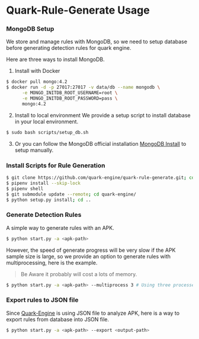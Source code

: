# Quark-Rule-Generate Usage

### MongoDB Setup

We store and manage rules with MongoDB, so we need to setup database before generating detection rules for quark engine.

Here are three ways to install MongoDB.
1. Install with Docker
```bash
$ docker pull mongo:4.2
$ docker run -d -p 27017:27017 -v data/db --name mongodb \
      -e MONGO_INITDB_ROOT_USERNAME=root \
      -e MONGO_INITDB_ROOT_PASSWORD=pass \
      mongo:4.2
```

2. Install to local environment
We provide a setup script to install database in your local environment. 
```bash
$ sudo bash scripts/setup_db.sh
```

3. Or you can follow the MongoDB official installation [MongoDB Install](https://docs.mongodb.com/manual/installation/) to setup manually.

### Install Scripts for Rule Generation
```bash
$ git clone https://github.com/quark-engine/quark-rule-generate.git; cd quark-rule-generate/
$ pipenv install --skip-lock
$ pipenv shell
$ git submodule update --remote; cd quark-engine/
$ python setup.py install; cd ..
```

### Generate Detection Rules
 
A simple way to generate rules with an APK.
```bash
$ python start.py -a <apk-path>
```

However, the speed of generate progress will be very slow if the APK sample size is large, so we provide an option to generate rules with multiprocessing, here is the example.

> Be Aware it probably will cost a lots of memory.
```bash
$ python start.py -a <apk-path> --multiprocess 3 # Using three processes to work
```

### Export rules to JSON file

Since [Quark-Engine](https://github.com/quark-engine/quark-engine) is using JSON file to analyze APK, here is a way to export rules from database into JSON file.
```bash
$ python start.py -a <apk-path> --export <output-path>
```
